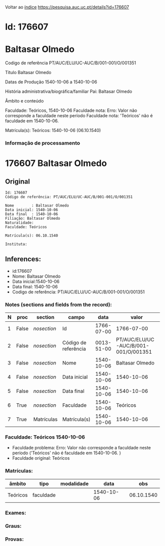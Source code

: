 
Voltar ao [índice](00%20Lista.md)
https://pesquisa.auc.uc.pt/details?id=176607

# Id: 176607
# Baltasar Olmedo

Codigo de referência
PT/AUC/ELU/UC-AUC/B/001-001/O/001351

Título
Baltasar Olmedo

Datas de Produção
1540-10-06 a 1540-10-06

História administrativa/biográfica/familiar
Pai: Baltasar Olmedo


Âmbito e conteúdo

Faculdade: Teóricos, 1540-10-06 
Faculdade nota: Erro: Valor não corresponde a faculdade neste período
Faculdade nota: 'Teóricos' não é faculdade em 1540-10-06.  

Matrícula(s):
Teóricos: 1540-10-06 (06.10.1540)


### Informação de processamento
# 176607 Baltasar Olmedo

## Original
```
Id: 176607
Código de referência: PT/AUC/ELU/UC-AUC/B/001-001/O/001351

Nome        : Baltasar Olmedo
Data inicial: 1540-10-06
Data final  : 1540-10-06
Filiação: Baltasar Olmedo
Naturalidade: 
Faculdade: Teóricos

Matrícula(s): 06.10.1540

Instituta: 

```
## Inferences:
* id:176607
* Nome: Baltasar Olmedo
* Data inicial:1540-10-06
* Data final: 1540-10-06
* Codigo de referência: PT/AUC/ELU/UC-AUC/B/001-001/O/001351

### Notes (sections and fields from the record):
|N  |proc   |section      |campo                 |data        |valor                                 |obs         |
|---|-------|-------------|----------------------|------------|--------------------------------------|------------|
|1  |False  |*nosection*  |Id                    |1766-07-00  |1766-07-00                            |176607      |
|2  |False  |*nosection*  |Código de referência  |0013-51-00  |PT/AUC/ELU/UC-AUC/B/001-001/O/001351  |            |
|3  |False  |*nosection*  |Nome                  |1540-10-06  |Baltasar Olmedo                       |            |
|4  |False  |*nosection*  |Data inicial          |1540-10-06  |1540-10-06                            |1540-10-06  |
|5  |False  |*nosection*  |Data final            |1540-10-06  |1540-10-06                            |1540-10-06  |
|6  |True   |*nosection*  |Faculdade             |1540-10-06  |Teóricos                              |            |
|7  |True   |Matrículas   |Matrícula(s)          |1540-10-06  |1540-10-06                            |06.10.1540  |
### Faculdade: Teóricos 1540-10-06 
* Faculdade problema: Erro: Valor não corresponde a faculdade neste período ('Teóricos' não é faculdade em 1540-10-06.  )
* Faculdade original: Teóricos

### Matrículas:
|âmbito    |tipo       |modalidade|data        |obs         |
|----------|-----------|----------|------------|------------|
|Teóricos  |faculdade  |          |1540-10-06  |06.10.1540  |

### Exames:

### Graus:

### Provas:


